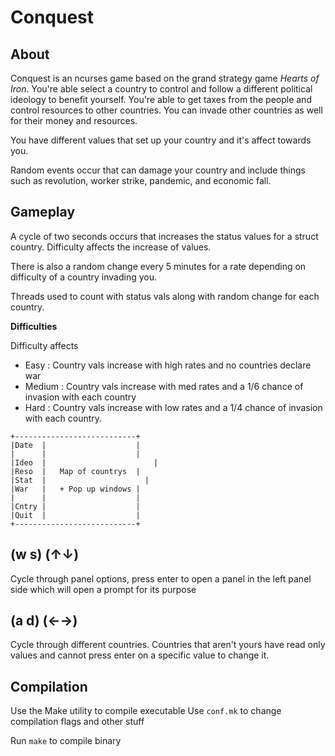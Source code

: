 Conquest
=========

About
---------

Conquest is an ncurses game based on the grand strategy game _Hearts of Iron_. You're able 
select a country to control and follow a different political ideology to benefit yourself.
You're able to get taxes from the people and control resources to other countries. You can
invade other countries as well for their money and resources.

You have different values that set up your country and it's affect towards you.

Random events occur that can damage your country and include things such as
revolution, worker strike, pandemic, and economic fall.


Gameplay
-----------
A cycle of two seconds occurs that increases the status values
for a struct country. Difficulty affects the increase of values.

There is also a random change every 5 minutes for a rate depending on difficulty of a country
invading you.

Threads used to count with status vals along with random change for each country.


**Difficulties**

Difficulty affects 

* Easy		: Country vals increase with high rates and no countries declare war
* Medium	: Country vals increase with med rates and a 1/6 chance of invasion with each country
* Hard		: Country vals increase with low rates and a 1/4 chance of invasion with each country.

```
+---------------------------+
|Date  |                    |
|      |                    |
|Ideo  |		                |
|Reso  |   Map of countrys  |
|Stat  |   		              |
|War   |   + Pop up windows |
|      |                    |
|Cntry |                    |
|Quit  |                    |
+---------------------------+
```

(w s) (↑↓)
----------
Cycle through panel options, press enter
to open a panel in the left panel side which
will open a prompt for its purpose

(a d) (←→)
----------
Cycle through different countries. Countries
that aren't yours have read only values and cannot
press enter on a specific value to change it.

Compilation
----------------------------
Use the Make utility to compile executable
Use `conf.mk` to change compilation flags and other stuff

Run `make` to compile binary
